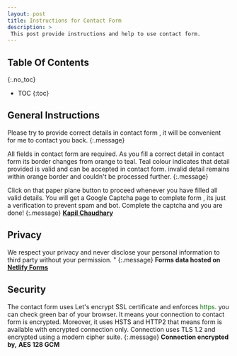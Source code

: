 ```yaml
---
layout: post
title: Instructions for Contact Form
description: >
 This post provide instructions and help to use contact form.
---
```

## Table Of Contents
{:.no_toc}
- TOC
{:toc}

## General Instructions

Please try to provide correct details in contact form , it will be convenient for me to contact you back.
{:.message}

All fields in contact form are required. As you fill a correct detail in contact form its border changes from orange to teal. Teal colour indicates that detail provided is valid and can be accepted in contact form. invalid detail remains within orange border and couldn't be processed further.
{:.message}


Click on that paper plane button to proceed whenever you have filled all valid details. You will get a Google Captcha page to complete form , its just a verification to prevent spam and bot. Complete the captcha and you are done!
{:.message}
**[Kapil Chaudhary](/about)**

## Privacy

We respect your privacy and never disclose your personal information to third party without your permission. "
{:.message}
**Forms data hosted on**
**[Netlify Forms](//netlify.com/privacy)**

## Security

The contact form uses Let's encrypt SSL certificate and enforces <span style="color:green">https</span>. you can check green bar of your browser. It means your connection to contact form is encrypted. Moreover, it uses HSTS and HTTP2 that means form is available with encrypted connection only. Connection uses TLS 1.2 and encrypted using a modern cipher suite.
{:.message}
**Connection encrypted by,**
**AES 128 GCM**